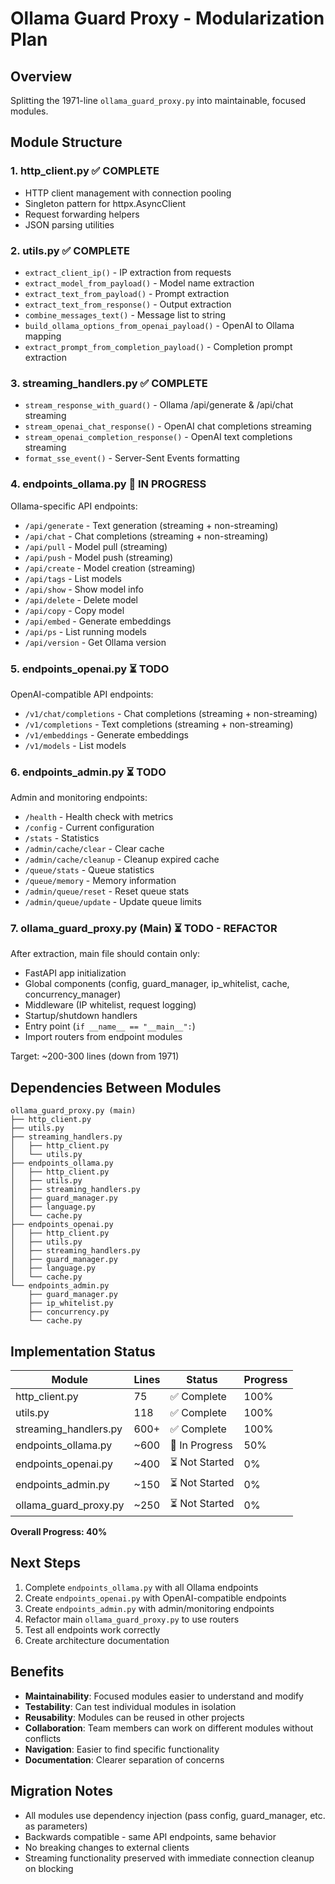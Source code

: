 # Ollama Guard Proxy - Modularization Plan

## Overview
Splitting the 1971-line `ollama_guard_proxy.py` into maintainable, focused modules.

## Module Structure

### 1. **http_client.py** ✅ COMPLETE
- HTTP client management with connection pooling
- Singleton pattern for httpx.AsyncClient
- Request forwarding helpers
- JSON parsing utilities

### 2. **utils.py** ✅ COMPLETE
- `extract_client_ip()` - IP extraction from requests
- `extract_model_from_payload()` - Model name extraction
- `extract_text_from_payload()` - Prompt extraction
- `extract_text_from_response()` - Output extraction
- `combine_messages_text()` - Message list to string
- `build_ollama_options_from_openai_payload()` - OpenAI to Ollama mapping
- `extract_prompt_from_completion_payload()` - Completion prompt extraction

### 3. **streaming_handlers.py** ✅ COMPLETE
- `stream_response_with_guard()` - Ollama /api/generate & /api/chat streaming
- `stream_openai_chat_response()` - OpenAI chat completions streaming
- `stream_openai_completion_response()` - OpenAI text completions streaming
- `format_sse_event()` - Server-Sent Events formatting

### 4. **endpoints_ollama.py** 🔄 IN PROGRESS
Ollama-specific API endpoints:
- `/api/generate` - Text generation (streaming + non-streaming)
- `/api/chat` - Chat completions (streaming + non-streaming)
- `/api/pull` - Model pull (streaming)
- `/api/push` - Model push (streaming)
- `/api/create` - Model creation (streaming)
- `/api/tags` - List models
- `/api/show` - Show model info
- `/api/delete` - Delete model
- `/api/copy` - Copy model
- `/api/embed` - Generate embeddings
- `/api/ps` - List running models
- `/api/version` - Get Ollama version

### 5. **endpoints_openai.py** ⏳ TODO
OpenAI-compatible API endpoints:
- `/v1/chat/completions` - Chat completions (streaming + non-streaming)
- `/v1/completions` - Text completions (streaming + non-streaming)
- `/v1/embeddings` - Generate embeddings
- `/v1/models` - List models

### 6. **endpoints_admin.py** ⏳ TODO
Admin and monitoring endpoints:
- `/health` - Health check with metrics
- `/config` - Current configuration
- `/stats` - Statistics
- `/admin/cache/clear` - Clear cache
- `/admin/cache/cleanup` - Cleanup expired cache
- `/queue/stats` - Queue statistics
- `/queue/memory` - Memory information
- `/admin/queue/reset` - Reset queue stats
- `/admin/queue/update` - Update queue limits

### 7. **ollama_guard_proxy.py** (Main) ⏳ TODO - REFACTOR
After extraction, main file should contain only:
- FastAPI app initialization
- Global components (config, guard_manager, ip_whitelist, cache, concurrency_manager)
- Middleware (IP whitelist, request logging)
- Startup/shutdown handlers
- Entry point (`if __name__ == "__main__":`)
- Import routers from endpoint modules

Target: ~200-300 lines (down from 1971)

## Dependencies Between Modules

```
ollama_guard_proxy.py (main)
├── http_client.py
├── utils.py
├── streaming_handlers.py
│   ├── http_client.py
│   └── utils.py
├── endpoints_ollama.py
│   ├── http_client.py
│   ├── utils.py
│   ├── streaming_handlers.py
│   ├── guard_manager.py
│   ├── language.py
│   └── cache.py
├── endpoints_openai.py
│   ├── http_client.py
│   ├── utils.py
│   ├── streaming_handlers.py
│   ├── guard_manager.py
│   ├── language.py
│   └── cache.py
└── endpoints_admin.py
    ├── guard_manager.py
    ├── ip_whitelist.py
    ├── concurrency.py
    └── cache.py
```

## Implementation Status

| Module | Lines | Status | Progress |
|--------|-------|--------|----------|
| http_client.py | 75 | ✅ Complete | 100% |
| utils.py | 118 | ✅ Complete | 100% |
| streaming_handlers.py | 600+ | ✅ Complete | 100% |
| endpoints_ollama.py | ~600 | 🔄 In Progress | 50% |
| endpoints_openai.py | ~400 | ⏳ Not Started | 0% |
| endpoints_admin.py | ~150 | ⏳ Not Started | 0% |
| ollama_guard_proxy.py | ~250 | ⏳ Not Started | 0% |

**Overall Progress: 40%**

## Next Steps

1. Complete `endpoints_ollama.py` with all Ollama endpoints
2. Create `endpoints_openai.py` with OpenAI-compatible endpoints
3. Create `endpoints_admin.py` with admin/monitoring endpoints
4. Refactor main `ollama_guard_proxy.py` to use routers
5. Test all endpoints work correctly
6. Create architecture documentation

## Benefits

- **Maintainability**: Focused modules easier to understand and modify
- **Testability**: Can test individual modules in isolation
- **Reusability**: Modules can be reused in other projects
- **Collaboration**: Team members can work on different modules without conflicts
- **Navigation**: Easier to find specific functionality
- **Documentation**: Clearer separation of concerns

## Migration Notes

- All modules use dependency injection (pass config, guard_manager, etc. as parameters)
- Backwards compatible - same API endpoints, same behavior
- No breaking changes to external clients
- Streaming functionality preserved with immediate connection cleanup on blocking
